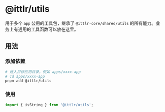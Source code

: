 # @ittlr/utils

用于多个 `app` 公用的工具包，继承了 `@ittlr-core/shared/utils` 的所有能力。业务上有通用的工具函数可以放在这里。

## 用法

### 添加依赖

```bash
# 进入目标应用目录，例如 apps/xxxx-app
# cd apps/xxxx-app
pnpm add @ittlr/utils
```

### 使用

```ts
import { isString } from '@ittlr/utils';
```
